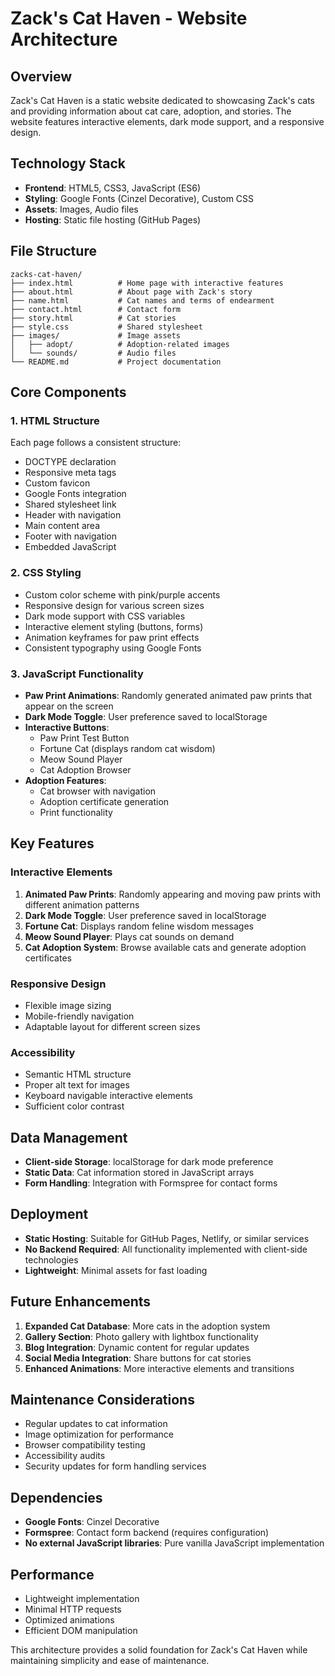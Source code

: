 # Zack's Cat Haven - Website Architecture

## Overview
Zack's Cat Haven is a static website dedicated to showcasing Zack's cats and providing information about cat care, adoption, and stories. The website features interactive elements, dark mode support, and a responsive design.

## Technology Stack
- **Frontend**: HTML5, CSS3, JavaScript (ES6)
- **Styling**: Google Fonts (Cinzel Decorative), Custom CSS
- **Assets**: Images, Audio files
- **Hosting**: Static file hosting (GitHub Pages)

## File Structure
```
zacks-cat-haven/
├── index.html          # Home page with interactive features
├── about.html          # About page with Zack's story
├── name.html           # Cat names and terms of endearment
├── contact.html        # Contact form
├── story.html          # Cat stories
├── style.css           # Shared stylesheet
├── images/             # Image assets
│   ├── adopt/          # Adoption-related images
│   └── sounds/         # Audio files
└── README.md           # Project documentation
```

## Core Components

### 1. HTML Structure
Each page follows a consistent structure:
- DOCTYPE declaration
- Responsive meta tags
- Custom favicon
- Google Fonts integration
- Shared stylesheet link
- Header with navigation
- Main content area
- Footer with navigation
- Embedded JavaScript

### 2. CSS Styling
- Custom color scheme with pink/purple accents
- Responsive design for various screen sizes
- Dark mode support with CSS variables
- Interactive element styling (buttons, forms)
- Animation keyframes for paw print effects
- Consistent typography using Google Fonts

### 3. JavaScript Functionality
- **Paw Print Animations**: Randomly generated animated paw prints that appear on the screen
- **Dark Mode Toggle**: User preference saved to localStorage
- **Interactive Buttons**: 
  - Paw Print Test Button
  - Fortune Cat (displays random cat wisdom)
  - Meow Sound Player
  - Cat Adoption Browser
- **Adoption Features**:
  - Cat browser with navigation
  - Adoption certificate generation
  - Print functionality

## Key Features

### Interactive Elements
1. **Animated Paw Prints**: Randomly appearing and moving paw prints with different animation patterns
2. **Dark Mode Toggle**: User preference saved in localStorage
3. **Fortune Cat**: Displays random feline wisdom messages
4. **Meow Sound Player**: Plays cat sounds on demand
5. **Cat Adoption System**: Browse available cats and generate adoption certificates

### Responsive Design
- Flexible image sizing
- Mobile-friendly navigation
- Adaptable layout for different screen sizes

### Accessibility
- Semantic HTML structure
- Proper alt text for images
- Keyboard navigable interactive elements
- Sufficient color contrast

## Data Management
- **Client-side Storage**: localStorage for dark mode preference
- **Static Data**: Cat information stored in JavaScript arrays
- **Form Handling**: Integration with Formspree for contact forms

## Deployment
- **Static Hosting**: Suitable for GitHub Pages, Netlify, or similar services
- **No Backend Required**: All functionality implemented with client-side technologies
- **Lightweight**: Minimal assets for fast loading

## Future Enhancements
1. **Expanded Cat Database**: More cats in the adoption system
2. **Gallery Section**: Photo gallery with lightbox functionality
3. **Blog Integration**: Dynamic content for regular updates
4. **Social Media Integration**: Share buttons for cat stories
5. **Enhanced Animations**: More interactive elements and transitions

## Maintenance Considerations
- Regular updates to cat information
- Image optimization for performance
- Browser compatibility testing
- Accessibility audits
- Security updates for form handling services

## Dependencies
- **Google Fonts**: Cinzel Decorative
- **Formspree**: Contact form backend (requires configuration)
- **No external JavaScript libraries**: Pure vanilla JavaScript implementation

## Performance
- Lightweight implementation
- Minimal HTTP requests
- Optimized animations
- Efficient DOM manipulation

This architecture provides a solid foundation for Zack's Cat Haven while maintaining simplicity and ease of maintenance.